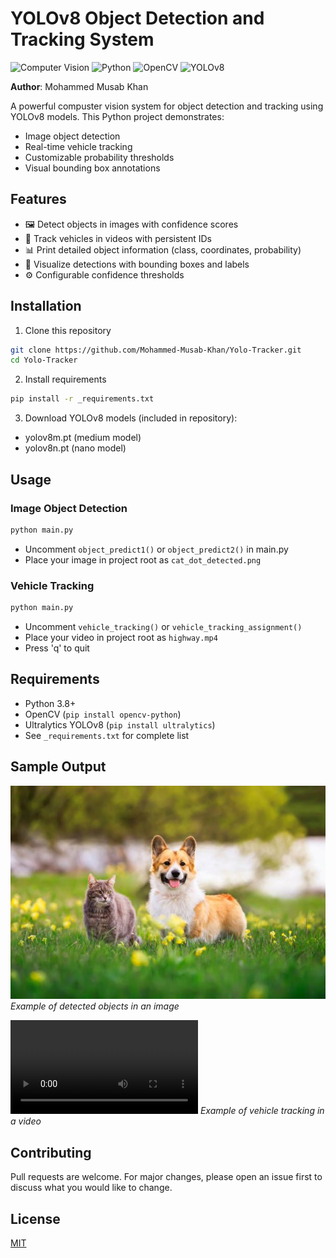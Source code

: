 # YOLOv8 Object Detection and Tracking System

![Computer Vision](https://img.shields.io/badge/Computer-Vision-blue) ![Python](https://img.shields.io/badge/Python-3.8%2B-green) ![OpenCV](https://img.shields.io/badge/OpenCV-4.5%2B-orange) ![YOLOv8](https://img.shields.io/badge/YOLOv8-Ultralytics-red)

**Author**: Mohammed Musab Khan

A powerful compuster vision system for object detection and tracking using YOLOv8 models. This Python project demonstrates:
- Image object detection
- Real-time vehicle tracking
- Customizable probability thresholds
- Visual bounding box annotations

## Features
- 🖼️ Detect objects in images with confidence scores
- 🚗 Track vehicles in videos with persistent IDs
- 📊 Print detailed object information (class, coordinates, probability)
- 🎨 Visualize detections with bounding boxes and labels
- ⚙️ Configurable confidence thresholds

## Installation
1. Clone this repository
```bash
git clone https://github.com/Mohammed-Musab-Khan/Yolo-Tracker.git
cd Yolo-Tracker
```

2. Install requirements
```bash
pip install -r _requirements.txt
```

3. Download YOLOv8 models (included in repository):
- yolov8m.pt (medium model)
- yolov8n.pt (nano model)

## Usage
### Image Object Detection
```python
python main.py
```
- Uncomment `object_predict1()` or `object_predict2()` in main.py
- Place your image in project root as `cat_dot_detected.png`

### Vehicle Tracking
```python
python main.py
```
- Uncomment `vehicle_tracking()` or `vehicle_tracking_assignment()`
- Place your video in project root as `highway.mp4`
- Press 'q' to quit

## Requirements
- Python 3.8+
- OpenCV (`pip install opencv-python`)
- Ultralytics YOLOv8 (`pip install ultralytics`)
- See `_requirements.txt` for complete list

## Sample Output
![Object Detection Example](cat_dog.jpg)
*Example of detected objects in an image*

![Vehicle Tracking Example](highway.mp4)
*Example of vehicle tracking in a video*

## Contributing
Pull requests are welcome. For major changes, please open an issue first to discuss what you would like to change.

## License
[MIT](https://choosealicense.com/licenses/mit/)
